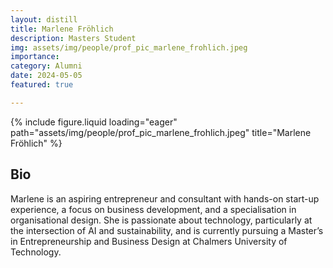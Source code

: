 ```yaml
---
layout: distill
title: Marlene Fröhlich
description: Masters Student
img: assets/img/people/prof_pic_marlene_frohlich.jpeg
importance: 
category: Alumni
date: 2024-05-05
featured: true

---
```


<div class="fake-img l-body">
{% include figure.liquid loading="eager" path="assets/img/people/prof_pic_marlene_frohlich.jpeg" title="Marlene Fröhlich" %}
</div>

## Bio

Marlene is an aspiring entrepreneur and consultant with hands-on start-up experience, a focus on business development, and a specialisation in organisational design. She is passionate about technology, particularly at the intersection of AI and sustainability, and is currently pursuing a Master’s in Entrepreneurship and Business Design at Chalmers University of Technology.
